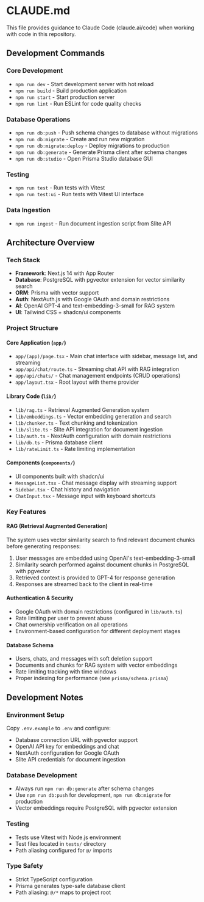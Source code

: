 # CLAUDE.md

This file provides guidance to Claude Code (claude.ai/code) when working with code in this repository.

## Development Commands

### Core Development
- `npm run dev` - Start development server with hot reload
- `npm run build` - Build production application  
- `npm run start` - Start production server
- `npm run lint` - Run ESLint for code quality checks

### Database Operations
- `npm run db:push` - Push schema changes to database without migrations
- `npm run db:migrate` - Create and run new migration
- `npm run db:migrate:deploy` - Deploy migrations to production
- `npm run db:generate` - Generate Prisma client after schema changes
- `npm run db:studio` - Open Prisma Studio database GUI

### Testing
- `npm run test` - Run tests with Vitest
- `npm run test:ui` - Run tests with Vitest UI interface

### Data Ingestion
- `npm run ingest` - Run document ingestion script from Slite API

## Architecture Overview

### Tech Stack
- **Framework**: Next.js 14 with App Router
- **Database**: PostgreSQL with pgvector extension for vector similarity search
- **ORM**: Prisma with vector support 
- **Auth**: NextAuth.js with Google OAuth and domain restrictions
- **AI**: OpenAI GPT-4 and text-embedding-3-small for RAG system
- **UI**: Tailwind CSS + shadcn/ui components

### Project Structure

#### Core Application (`app/`)
- `app/(app)/page.tsx` - Main chat interface with sidebar, message list, and streaming
- `app/api/chat/route.ts` - Streaming chat API with RAG integration
- `app/api/chats/` - Chat management endpoints (CRUD operations)
- `app/layout.tsx` - Root layout with theme provider

#### Library Code (`lib/`)
- `lib/rag.ts` - Retrieval Augmented Generation system
- `lib/embeddings.ts` - Vector embedding generation and search
- `lib/chunker.ts` - Text chunking and tokenization
- `lib/slite.ts` - Slite API integration for document ingestion
- `lib/auth.ts` - NextAuth configuration with domain restrictions
- `lib/db.ts` - Prisma database client
- `lib/rateLimit.ts` - Rate limiting implementation

#### Components (`components/`)
- UI components built with shadcn/ui
- `MessageList.tsx` - Chat message display with streaming support
- `Sidebar.tsx` - Chat history and navigation
- `ChatInput.tsx` - Message input with keyboard shortcuts

### Key Features

#### RAG (Retrieval Augmented Generation)
The system uses vector similarity search to find relevant document chunks before generating responses:
1. User messages are embedded using OpenAI's text-embedding-3-small
2. Similarity search performed against document chunks in PostgreSQL with pgvector
3. Retrieved context is provided to GPT-4 for response generation
4. Responses are streamed back to the client in real-time

#### Authentication & Security
- Google OAuth with domain restrictions (configured in `lib/auth.ts`)
- Rate limiting per user to prevent abuse
- Chat ownership verification on all operations
- Environment-based configuration for different deployment stages

#### Database Schema
- Users, chats, and messages with soft deletion support
- Documents and chunks for RAG system with vector embeddings
- Rate limiting tracking with time windows
- Proper indexing for performance (see `prisma/schema.prisma`)

## Development Notes

### Environment Setup
Copy `.env.example` to `.env` and configure:
- Database connection URL with pgvector support
- OpenAI API key for embeddings and chat
- NextAuth configuration for Google OAuth
- Slite API credentials for document ingestion

### Database Development
- Always run `npm run db:generate` after schema changes
- Use `npm run db:push` for development, `npm run db:migrate` for production
- Vector embeddings require PostgreSQL with pgvector extension

### Testing
- Tests use Vitest with Node.js environment
- Test files located in `tests/` directory
- Path aliasing configured for `@/` imports

### Type Safety
- Strict TypeScript configuration
- Prisma generates type-safe database client
- Path aliasing: `@/*` maps to project root
